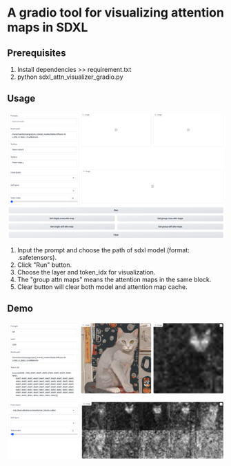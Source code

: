 # A gradio tool for visualizing attention maps in SDXL

## Prerequisites
1. Install dependencies >> requirement.txt
2. python sdxl_attn_visualizer_gradio.py

## Usage
![./docs/image.png](./docs/image.png)
1. Input the prompt and choose the path of sdxl model (format: .safetensors).
2. Click "Run" button.
3. Choose the layer and token_idx for visualization.
4. The "group attn maps" means the attention maps in the same block.
5. Clear button will clear both model and attention map cache. 

## Demo
![./docs/demo.png](./docs/demo.png)

